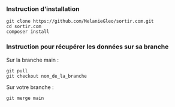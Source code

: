 ### Instruction d'installation ###

```
git clone https://github.com/MelanieGleo/sortir.com.git
cd sortir.com
composer install
```
### Instruction pour récupérer les données sur sa branche ###
Sur la branche main :
```
git pull 
git checkout nom_de_la_branche
```

Sur votre branche : 
```
git merge main
```

